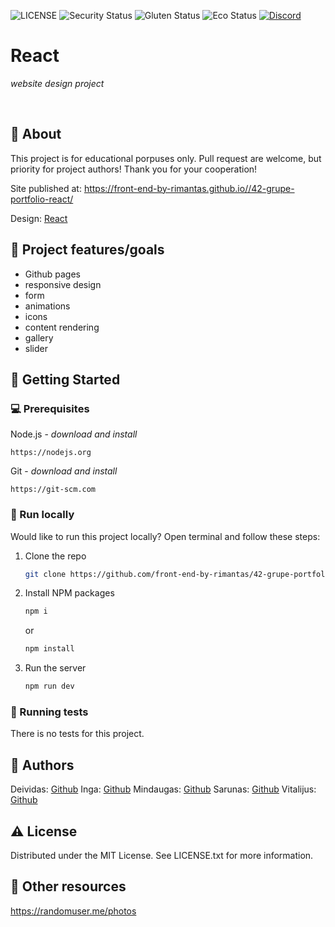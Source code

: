 ![LICENSE](https://img.shields.io/badge/license-MIT-blue.svg?style=flat-square)
![Security Status](https://img.shields.io/security-headers?label=Security&url=https%3A%2F%2Fgithub.com&style=flat-square)
![Gluten Status](https://img.shields.io/badge/Gluten-Free-green.svg)
![Eco Status](https://img.shields.io/badge/ECO-Friendly-green.svg)
[![Discord](https://discord.com/api/guilds/571393319201144843/widget.png)](https://discord.gg/dRwW4rw)

# React

_website design project_

<br>

## 🌟 About

This project is for educational porpuses only. Pull request are welcome, but priority for project authors! Thank you for your cooperation!

Site published at: https://front-end-by-rimantas.github.io//42-grupe-portfolio-react/

Design: [React](https://react.theme-land.com/theme-five)

## 🎯 Project features/goals

-   Github pages
-   responsive design
-   form
-   animations
-   icons
-   content rendering
-   gallery
-   slider

## 🧰 Getting Started

### 💻 Prerequisites

Node.js - _download and install_

```
https://nodejs.org
```

Git - _download and install_

```
https://git-scm.com
```

### 🏃 Run locally

Would like to run this project locally? Open terminal and follow these steps:

1. Clone the repo
    ```sh
    git clone https://github.com/front-end-by-rimantas/42-grupe-portfolio-react.git
    ```
2. Install NPM packages
    ```sh
    npm i
    ```
    or
    ```sh
    npm install
    ```
3. Run the server
    ```sh
    npm run dev
    ```

### 🧪 Running tests

There is no tests for this project.

## 🎅 Authors

Deividas: [Github](https://github.com/xzcjdvd)
Inga: [Github](https://github.com/inga911)
Mindaugas: [Github](https://github.com/mstepno)
Sarunas: [Github](https://github.com/Arshunas)
Vitalijus: [Github](https://github.com/vitgri1)

## ⚠️ License

Distributed under the MIT License. See LICENSE.txt for more information.

## 🔗 Other resources

https://randomuser.me/photos
